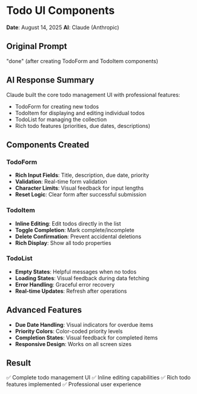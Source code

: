 # Todo UI Components

**Date**: August 14, 2025
**AI**: Claude (Anthropic)

## Original Prompt
"done" (after creating TodoForm and TodoItem components)

## AI Response Summary
Claude built the core todo management UI with professional features:
- TodoForm for creating new todos
- TodoItem for displaying and editing individual todos
- TodoList for managing the collection
- Rich todo features (priorities, due dates, descriptions)

## Components Created

### TodoForm
- **Rich Input Fields**: Title, description, due date, priority
- **Validation**: Real-time form validation
- **Character Limits**: Visual feedback for input lengths
- **Reset Logic**: Clear form after successful submission

### TodoItem
- **Inline Editing**: Edit todos directly in the list
- **Toggle Completion**: Mark complete/incomplete
- **Delete Confirmation**: Prevent accidental deletions
- **Rich Display**: Show all todo properties

### TodoList
- **Empty States**: Helpful messages when no todos
- **Loading States**: Visual feedback during data fetching
- **Error Handling**: Graceful error recovery
- **Real-time Updates**: Refresh after operations

## Advanced Features
- **Due Date Handling**: Visual indicators for overdue items
- **Priority Colors**: Color-coded priority levels
- **Completion States**: Visual feedback for completed items
- **Responsive Design**: Works on all screen sizes

## Result
✅ Complete todo management UI
✅ Inline editing capabilities
✅ Rich todo features implemented
✅ Professional user experience